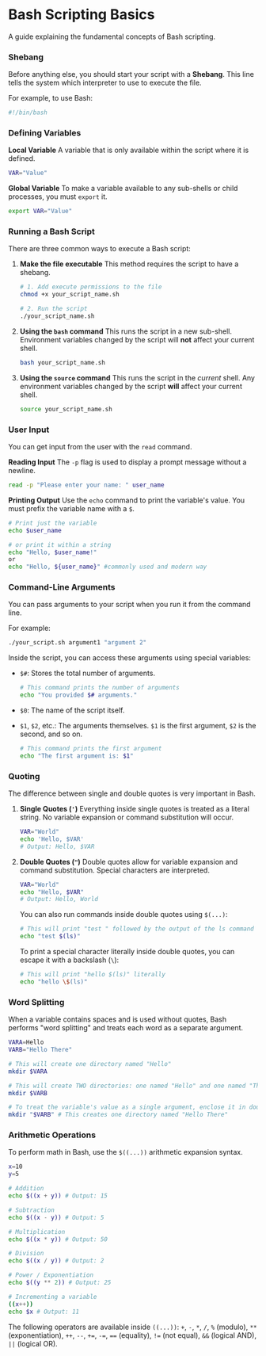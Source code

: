 # Bash Scripting Basics

A guide explaining the fundamental concepts of Bash scripting.

### Shebang

Before anything else, you should start your script with a **Shebang**. This line tells the system which interpreter to use to execute the file.

For example, to use Bash:

```bash
#!/bin/bash
```

### Defining Variables

**Local Variable** A variable that is only available within the script where it is defined.

```bash
VAR="Value"
```

**Global Variable** To make a variable available to any sub-shells or child processes, you must `export` it.

```bash
export VAR="Value"
```

### Running a Bash Script

There are three common ways to execute a Bash script:

1. **Make the file executable** This method requires the script to have a shebang.
    
    ```bash
    # 1. Add execute permissions to the file
    chmod +x your_script_name.sh
    
    # 2. Run the script
    ./your_script_name.sh
    ```
    
2. **Using the `bash` command** This runs the script in a new sub-shell. Environment variables changed by the script will **not** affect your current shell.
    
    ```bash
    bash your_script_name.sh
    ```
    
3. **Using the `source` command** This runs the script in the _current_ shell. Any environment variables changed by the script **will** affect your current shell.
    
    ```bash
    source your_script_name.sh
    ```
    

### User Input

You can get input from the user with the `read` command.

**Reading Input** The `-p` flag is used to display a prompt message without a newline.

```bash
read -p "Please enter your name: " user_name
```

**Printing Output** Use the `echo` command to print the variable's value. You must prefix the variable name with a `$`.

```bash
# Print just the variable
echo $user_name

# or print it within a string
echo "Hello, $user_name!"
or
echo "Hello, ${user_name}" #commonly used and modern way
```


### Command-Line Arguments

You can pass arguments to your script when you run it from the command line.

For example:

```bash
./your_script.sh argument1 "argument 2"
```

Inside the script, you can access these arguments using special variables:

- `$#`: Stores the total number of arguments.
    
    ```bash
    # This command prints the number of arguments
    echo "You provided $# arguments."
    ```
    
- `$0`: The name of the script itself.
    
- `$1`, `$2`, etc.: The arguments themselves. `$1` is the first argument, `$2` is the second, and so on.
    
    ```bash
    # This command prints the first argument
    echo "The first argument is: $1"
    ```
    

### Quoting

The difference between single and double quotes is very important in Bash.

1. **Single Quotes (`'`)** Everything inside single quotes is treated as a literal string. No variable expansion or command substitution will occur.
    
    ```bash
    VAR="World"
    echo 'Hello, $VAR'
    # Output: Hello, $VAR
    ```
    
2. **Double Quotes (`"`)** Double quotes allow for variable expansion and command substitution. Special characters are interpreted.
    
    ```bash
    VAR="World"
    echo "Hello, $VAR"
    # Output: Hello, World
    ```
    
    You can also run commands inside double quotes using `$(...)`:
    
    ```bash
    # This will print "test " followed by the output of the ls command
    echo "test $(ls)"
    ```
    
    To print a special character literally inside double quotes, you can escape it with a backslash (`\`):
    
    ```bash
    # This will print "hello $(ls)" literally
    echo "hello \$(ls)"
    ```
    

### Word Splitting

When a variable contains spaces and is used without quotes, Bash performs "word splitting" and treats each word as a separate argument.

```bash
VARA=Hello
VARB="Hello There"

# This will create one directory named "Hello"
mkdir $VARA

# This will create TWO directories: one named "Hello" and one named "There"
mkdir $VARB

# To treat the variable's value as a single argument, enclose it in double quotes:
mkdir "$VARB" # This creates one directory named "Hello There"
```

### Arithmetic Operations

To perform math in Bash, use the `$((...))` arithmetic expansion syntax.

```bash
x=10
y=5

# Addition
echo $((x + y)) # Output: 15

# Subtraction
echo $((x - y)) # Output: 5

# Multiplication
echo $((x * y)) # Output: 50

# Division
echo $((x / y)) # Output: 2

# Power / Exponentiation
echo $((y ** 2)) # Output: 25

# Incrementing a variable
((x++))
echo $x # Output: 11
```

The following operators are available inside `((...))`: `+`, `-`, `*`, `/`, `%` (modulo), `**` (exponentiation), `++`, `--`, `+=`, `-=`, `==` (equality), `!=` (not equal), `&&` (logical AND), `||` (logical OR).